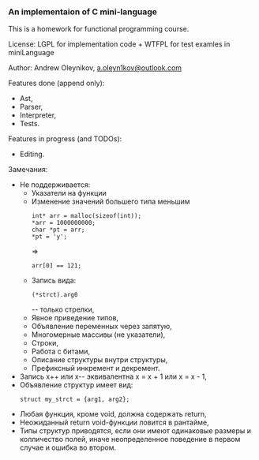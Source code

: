 ### An implementaion of C mini-language

This is a homework for functional programming course.

License: LGPL for implementation code + WTFPL for test examles in miniLanguage

Author: Andrew Oleynikov, a.oleyn1kov@outlook.com

Features done (append only):

- Ast,
- Parser,
- Interpreter,
- Tests.

Features in progress (and TODOs):

- Editing.

Замечания:

- Не поддерживается:
  - Указатели на функции
  - Изменение значений большего типа меньшим
    ```
    int* arr = malloc(sizeof(int));
    *arr = 1000000000;
    char *pt = arr;
    *pt = 'y'; 
    ```
    => 
    ```
    arr[0] == 121;
    ```
  - Запись вида:
    ```
    (*strct).arg0
    ``` 
    -- только стрелки,
  - Явное приведение типов,
  - Объявление переменных через запятую,
  - Многомерные массивы (не указатели),
  - Строки,
  - Работа с битами,
  - Описание структуры внутри структуры,
  - Префиксный инкремент и декремент.
- Запись x++ или x-- эквивалентна x = x + 1 или x = x - 1,
- Объявление структур имеет вид:
    ```
    struct my_strct = {arg1, arg2};
    ```
- Любая функция, кроме void, должна содержать return,
- Неожиданный return void-функции ловится в рантайме,
- Типы структур приводятся, если они имеют одинаковые размеры и колличество полей, иначе неопределенное поведение в первом случае и ошибка во втором.
